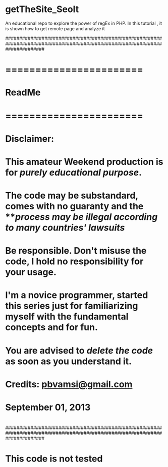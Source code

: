 getTheSite_SeoIt
================

An educational repo to explore the power of regEx in PHP. In this tutorial , it is shown how to get remote page and analyze it 

##############################################################################################################################
#										=======================
#												ReadMe
#										=======================
#				
# Disclaimer:				
# This amateur Weekend production is for ***purely educational purpose***. 
# The code may be substandard, comes with no guaranty and the ***process may be illegal according to many countries' lawsuits*
# Be responsible. Don't misuse the code, I hold no responsibility for your usage. 
# I'm a novice programmer, started this series just for familiarizing myself with the fundamental concepts and for fun. 
# You are advised to ***delete the code*** as soon as you understand it. 
#
# Credits: pbvamsi@gmail.com
# September 01, 2013
#
##############################################################################################################################

# This code is not tested
